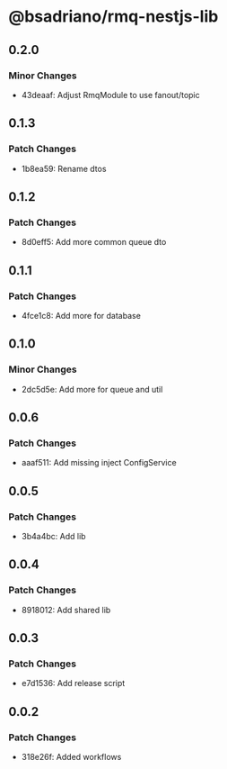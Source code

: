 # @bsadriano/rmq-nestjs-lib

## 0.2.0

### Minor Changes

- 43deaaf: Adjust RmqModule to use fanout/topic

## 0.1.3

### Patch Changes

- 1b8ea59: Rename dtos

## 0.1.2

### Patch Changes

- 8d0eff5: Add more common queue dto

## 0.1.1

### Patch Changes

- 4fce1c8: Add more for database

## 0.1.0

### Minor Changes

- 2dc5d5e: Add more for queue and util

## 0.0.6

### Patch Changes

- aaaf511: Add missing inject ConfigService

## 0.0.5

### Patch Changes

- 3b4a4bc: Add lib

## 0.0.4

### Patch Changes

- 8918012: Add shared lib

## 0.0.3

### Patch Changes

- e7d1536: Add release script

## 0.0.2

### Patch Changes

- 318e26f: Added workflows
